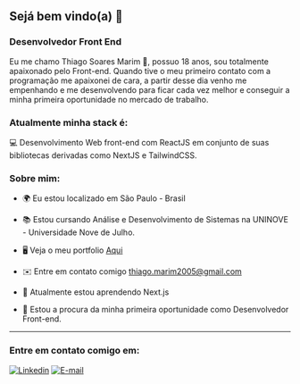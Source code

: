 ## Sejá bem vindo(a) 👋

### Desenvolvedor Front End

Eu me chamo Thiago Soares Marim 🚀, possuo 18 anos, sou totalmente apaixonado pelo Front-end. Quando tive o meu primeiro contato com a programação me apaixonei de cara, a partir desse dia venho me empenhando e me desenvolvendo para ficar cada vez melhor e conseguir a minha primeira oportunidade no mercado de trabalho.

### Atualmente minha stack é:

💻 Desenvolvimento Web front-end com ReactJS em conjunto de suas bibliotecas derivadas como NextJS e TailwindCSS.

### Sobre mim:

- 🌍  Eu estou localizado em São Paulo - Brasil

- 📚 Estou cursando Análise e Desenvolvimento de Sistemas na UNINOVE - Universidade Nove de Julho.

- 🖥️  Veja o meu portfolio [Aqui](https://thiagomarim-me.vercel.app/)

- ✉️  Entre em contato comigo [thiago.marim2005@gmail.com](mailto:thiago.marim2005@gmail.com)

- 🧠  Atualmente estou aprendendo Next.js

- 🤝  Estou a procura da minha primeira oportunidade como Desenvolvedor Front-end.

<hr>

### Entre em contato comigo em:
[![Linkedin](https://img.shields.io/badge/Linkedin-2867b2?style=for-the-badge&logo=linkedin&logoColor=white)](https://www.linkedin.com/in/thiago-marim/)
[![E-mail](https://img.shields.io/badge/Email-EA4335?style=for-the-badge&logo=gmail&logoColor=white)](mailto:thiago.marim2005@gmail.com)
